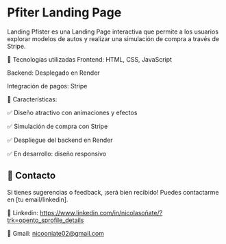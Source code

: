

# Pfiter Landing Page

Landing Pfister es una Landing Page interactiva que permite a los usuarios explorar modelos de autos y realizar una simulación de compra a través de Stripe.

📌 Tecnologías utilizadas
Frontend: HTML, CSS, JavaScript

Backend: Desplegado en Render

Integración de pagos: Stripe

🚀 Características:

✅ Diseño atractivo con animaciones y efectos

✅ Simulación de compra con Stripe

✅ Despliegue del backend en Render

✅ En desarrollo: diseño responsivo

## 📩 Contacto
Si tienes sugerencias o feedback, ¡será bien recibido! Puedes contactarme en [tu email/linkedin].

📌 Linkedin: https://www.linkedin.com/in/nicolasoñate/?trk=opento_sprofile_details

📌 Gmail: nicooniate02@gmail.com


